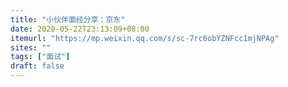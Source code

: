 ```yaml
---
title: "小伙伴面经分享：京东"
date: 2020-05-22T23:13:09+08:00
itemurl: "https://mp.weixin.qq.com/s/sc-7rc6obYZNFcc1mjNPAg"
sites: ""
tags: ["面试"]
draft: false
---
```



